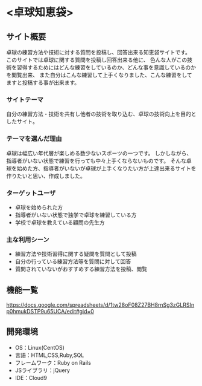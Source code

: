 # <卓球知恵袋>

## サイト概要
 卓球の練習方法や技術に対する質問を投稿し、回答出来る知恵袋サイトです。
 このサイトでは卓球に関する質問を投稿し回答出来る他に、
 色んな人がこの技術を習得するためにはどんな練習をしているのか、どんな事を意識しているのかを閲覧出来、
 また自分はこんな練習して上手くなりました、こんな練習をしてますと投稿する事が出来ます。

### サイトテーマ
 自分の練習方法・技術を共有し他者の技術を取り込む、卓球の技術向上を目的としたサイト。

### テーマを選んだ理由
 卓球は幅広い年代層が楽しめる数少ないスポーツの一つです。
 しかしながら、指導者がいない状態で練習を行っても中々上手くならないものです。
 そんな卓球を始めた方、指導者がいないが卓球が上手くなりたい方が上達出来るサイトを作りたいと思い、作成しました。

### ターゲットユーザ
- 卓球を始められた方
- 指導者がいない状態で独学で卓球を練習している方
- 学校で卓球を教えている顧問の先生方

### 主な利用シーン
- 練習方法や技術習得に関する疑問を質問として投稿
- 自分の行っている練習方法等を質問に対して回答
- 質問されていないがおすすめする練習方法を投稿、閲覧

## 機能一覧
<https://docs.google.com/spreadsheets/d/1tw28oF08Z27BH8rnSg3zGLRSInp0hmukDSTP9u65UCA/edit#gid=0>

## 開発環境
- OS：Linux(CentOS)
- 言語：HTML,CSS,Ruby,SQL
- フレームワーク：Ruby on Rails
- JSライブラリ：jQuery
- IDE：Cloud9

